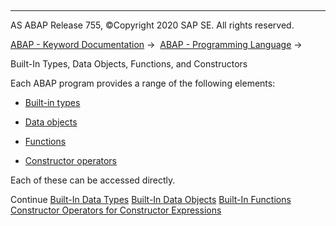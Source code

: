   

* * *

AS ABAP Release 755, ©Copyright 2020 SAP SE. All rights reserved.

[ABAP - Keyword Documentation](https://help.sap.com/doc/abapdocu_755_index_htm/7.55/en-US/abenabap.htm) →  [ABAP - Programming Language](https://help.sap.com/doc/abapdocu_755_index_htm/7.55/en-US/abenabap_reference.htm) → 

Built-In Types, Data Objects, Functions, and Constructors

Each ABAP program provides a range of the following elements:

-   [Built-in types](https://help.sap.com/doc/abapdocu_755_index_htm/7.55/en-US/abenbuilt_in_types.htm)

-   [Data objects](https://help.sap.com/doc/abapdocu_755_index_htm/7.55/en-US/abenbuilt_in_objects.htm)

-   [Functions](https://help.sap.com/doc/abapdocu_755_index_htm/7.55/en-US/abenbuilt_in_functions.htm)

-   [Constructor operators](https://help.sap.com/doc/abapdocu_755_index_htm/7.55/en-US/abenconstructor_expressions.htm)

Each of these can be accessed directly.

Continue
[Built-In Data Types](https://help.sap.com/doc/abapdocu_755_index_htm/7.55/en-US/abenbuilt_in_types.htm)
[Built-In Data Objects](https://help.sap.com/doc/abapdocu_755_index_htm/7.55/en-US/abenbuilt_in_objects.htm)
[Built-In Functions](https://help.sap.com/doc/abapdocu_755_index_htm/7.55/en-US/abenbuilt_in_functions.htm)
[Constructor Operators for Constructor Expressions](https://help.sap.com/doc/abapdocu_755_index_htm/7.55/en-US/abenconstructor_expressions.htm)